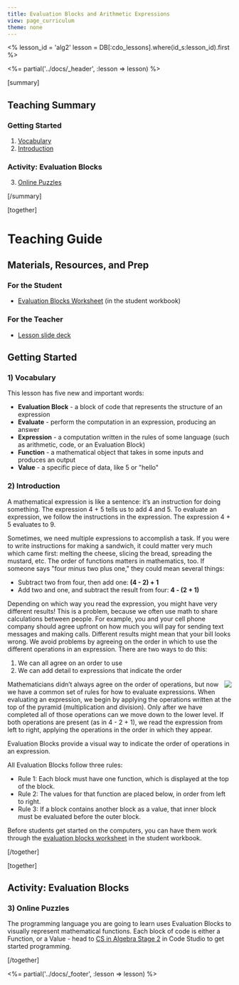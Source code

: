 ```yaml
---
title: Evaluation Blocks and Arithmetic Expressions
view: page_curriculum
theme: none
---
```


<%
lesson_id = 'alg2'
lesson = DB[:cdo_lessons].where(id_s:lesson_id).first
%>

<%= partial('../docs/_header', :lesson => lesson) %>

[summary]

## Teaching Summary
### **Getting Started**
 
1) [Vocabulary](#Vocab)<br/>
2) [Introduction](#GetStarted)  

### **Activity: Evaluation Blocks**  

3) [Online Puzzles](#Activity1)

[/summary]

[together]

# Teaching Guide

## Materials, Resources, and Prep

### For the Student
- [Evaluation Blocks Worksheet](../docs/worksheets/evaluation_blocks.pdf) (in the student workbook)

### For the Teacher
- [Lesson slide deck](https://docs.google.com/a/letron.vip/presentation/d/1_0OPjfAQUfp0NIOHOnHqIegnw96trR-GUT1qg-rpcjw/)

## Getting Started


### <a name="Vocab"></a> 1) Vocabulary
This lesson has five new and important words:<br/>

- **Evaluation Block** - a block of code that represents the structure of an expression
- **Evaluate** - perform the computation in an expression, producing an answer
- **Expression** - a computation written in the rules of some language (such as arithmetic, code, or an Evaluation Block)
- **Function** - a mathematical object that takes in some inputs and produces an output
- **Value** - a specific piece of data, like 5 or "hello"

### <a name="GetStarted"></a> 2) Introduction

A mathematical expression is like a sentence: it’s an instruction for doing something. The expression 4 + 5 tells us to add 4 and 5. To evaluate an expression, we follow the instructions in the expression. The expression 4 + 5 evaluates to 9.

Sometimes, we need multiple expressions to accomplish a task. If you were to write instructions for making a sandwich, it could matter very much which came first: melting the cheese, slicing the bread, spreading the mustard, etc. The order of functions matters in mathematics, too. If someone says "four minus two plus one," they could mean several things:

- Subtract two from four, then add one: **(4 - 2) + 1**
- Add two and one, and subtract the result from four: **4 - (2 + 1)**

Depending on which way you read the expression, you might have very different results! This is a problem, because we often use math to share calculations between people. For example, you and your cell phone company should agree upfront on how much you will pay for sending text messages and making calls. Different results might mean that your bill looks wrong. We avoid problems by agreeing on the order in which to use the different operations in an expression. There are two ways to do this:

1. We can all agree on an order to use
2. We can add detail to expressions that indicate the order

<img src="pyramid.png" style="float: right" />

Mathematicians didn’t always agree on the order of operations, but now we have a common set of rules for how to evaluate expressions. When evaluating an expression, we begin by applying the operations written at the top of the pyramid (multiplication and division). Only after we have completed all of those operations can we move down to the lower level. If both operations are present (as in 4 - 2 + 1), we read the expression from left to right, applying the operations in the order in which they appear.

Evaluation Blocks provide a visual way to indicate the order of operations in an expression.

All Evaluation Blocks follow three rules: 

- Rule 1: Each block must have one function, which is displayed at the top of the block.
- Rule 2: The values for that function are placed below, in order from left to right.
- Rule 3: If a block contains another block as a value, that inner block must be evaluated before the outer block.

Before students get started on the computers, you can have them work through the [evaluation blocks worksheet](../docs/worksheets/evaluation_blocks.pdf) in the student workbook.

[/together]


[together]

## Activity: Evaluation Blocks
### <a name="Activity1"></a> 3) Online Puzzles

The programming language you are going to learn uses Evaluation Blocks to visually represent mathematical functions. Each block of code is either a Function, or a Value - head to [CS in Algebra Stage 2](http://studio.letron.vip/s/algebra/stage/2/puzzle/1) in Code Studio to get started programming.

[/together]

<%= partial('../docs/_footer', :lesson => lesson) %>